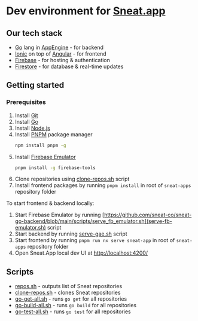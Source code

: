 # Dev environment for [Sneat.app](https://sneat.app)

## Our tech stack

- [Go](https://golang.org/) lang in [AppEngine](https://cloud.google.com/appengine/)  - for backend
- [Ionic](https://ionicframework.com/) on top of [Angular](https://angular.io/) - for frontend
- [Firebase](https://firebase.google.com/) - for hosting & authentication
- [Firestore](https://firebase.google.com/docs/firestore) - for database & real-time updates

## Getting started

### Prerequisites
1. Install [Git](https://git-scm.com/book/en/v2/Getting-Started-Installing-Git)
1. Install [Go](https://golang.org/doc/install)
1. Install [Node.js](https://nodejs.org/en/download/)
1. Install [PNPM](https://pnpm.io/installation) package manager
   ```bash
   npm install pnpm -g
   ```
1. Install [Firebase Emulator](https://firebase.google.com/docs/emulator-suite/install_and_configure)
   ```bash
   pnpm install -g firebase-tools
   ```
1. Clone repositories using [clone-repos.sh](clone-repos.sh) script
1. Install frontend packages by running `pnpm install` in root of `sneat-apps` repository folder


To start frontend & backend locally:
1. Start Firebase Emulator by running [https://github.com/sneat-co/sneat-go-backend/blob/main/scripts/serve_fb_emulator.sh](serve-fb-emulator.sh) script
1. Start backend by running [serve-gae.sh](https://github.com/sneat-co/sneat-go-backend/blob/main/scripts/serve_gae.sh) script
1. Start frontend by running `pnpm run nx serve sneat-app` in root of `sneat-apps` repository folder
1. Open Sneat.App local dev UI at [http://localhost:4200/](http://localhost:4200/)

## Scripts

- [repos.sh](repos.sh) - outputs list of Sneat repositories
- [clone-repos.sh](clone-repos.sh) - clones Sneat repositories
- [go-get-all.sh](go-get-all.sh) - runs `go get` for all repositories
- [go-build-all.sh](go-build-all.sh) - runs `go build` for all repositories
- [go-test-all.sh](go-test-all.sh) - runs `go test` for all repositories
